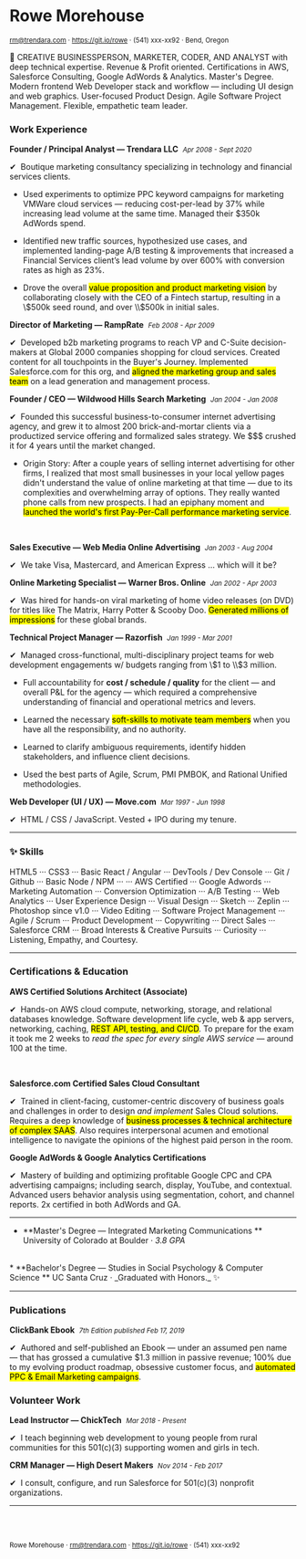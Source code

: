 # Rowe Morehouse
<small>rm@trendara.com &middot; https://git.io/rowe &middot; (541) xxx-xx92 &middot; Bend, Oregon</small>

🚀 CREATIVE BUSINESSPERSON, MARKETER, CODER, AND ANALYST with deep technical expertise. Revenue & Profit oriented. Certifications in AWS, Salesforce Consulting, Google AdWords & Analytics. Master's Degree. Modern frontend Web Developer stack and workflow — including UI design and web graphics. User-focused Product Design. Agile Software Project Management. Flexible, empathetic team leader. 

### Work Experience

**Founder / Principal Analyst — Trendara LLC** &nbsp;_<small>Apr 2008 - Sept 2020</small>_

✔︎  Boutique marketing consultancy specializing in technology and financial services clients.

* Used experiments to optimize PPC keyword campaigns for marketing VMWare cloud services — reducing cost-per-lead by 37% while increasing lead volume at the same time. Managed their $350k AdWords spend.

*   Identified new traffic sources, hypothesized use cases, and implemented landing-page A/B testing & improvements that increased a Financial Services client’s lead volume by over 600% with conversion rates as high as 23%.

*   Drove the overall <mark>value proposition and product marketing vision</mark> by collaborating closely with the CEO of a Fintech startup, resulting in a \\$500k seed round, and over \\$500k in initial sales.

**Director of Marketing — RampRate** &nbsp;_<small>Feb 2008 - Apr 2009</small>_

✔︎  Developed b2b marketing programs to reach VP and C-Suite decision-makers at Global 2000 companies shopping for cloud services. Created content for all touchpoints in the Buyer's Journey. Implemented Salesforce.com for this org, and <mark>aligned the marketing group and sales team</mark> on a lead generation and management process.

**Founder / CEO — Wildwood Hills Search Marketing** &nbsp;_<small>Jan 2004 - Jan 2008</small>_

✔︎  Founded this successful business-to-consumer internet advertising agency, and grew it to almost 200 brick-and-mortar clients via a productized service offering and formalized sales strategy. We \$$$ crushed it for 4 years until the market changed.

*   Origin Story: After a couple years of selling internet advertising for other firms, I realized that most small businesses in your local yellow pages didn't understand the value of online marketing at that time — due to its complexities and overwhelming array of options. They really wanted phone calls from new prospects. I had an epiphany moment and <mark>launched the world's first Pay-Per-Call performance marketing service</mark>.

<BR />

**Sales Executive — Web Media Online Advertising** &nbsp;_<small>Jan 2003 - Aug 2004</small>_

✔︎  We take Visa, Mastercard, and American Express … which will it be? 

**Online Marketing Specialist — Warner Bros. Online** &nbsp;_<small>Jan 2002 - Apr 2003</small>_

✔︎  Was hired for hands-on viral marketing of home video releases (on DVD) for titles like The Matrix, Harry Potter & Scooby Doo. <mark>Generated millions of impressions</mark> for these global brands.

**Technical Project Manager — Razorfish** &nbsp;_<small>Jan 1999 - Mar 2001</small>_

✔︎  Managed cross-functional, multi-disciplinary project teams for web development engagements w/ budgets ranging from \\$1 to \\$3 million.

*   Full accountability for <strong>cost / schedule / quality</strong> for the client — and overall P&L for the agency — which required a comprehensive understanding of financial and operational metrics and levers.

*   Learned the necessary <mark>soft-skills to motivate team members</mark> when you have all the responsibility, and no authority.

*   Learned to clarify ambiguous requirements, identify hidden stakeholders, and influence client decisions.

*   Used the best parts of Agile, Scrum, PMI PMBOK, and Rational Unified methodologies.

**Web Developer (UI / UX) — Move.com**  &nbsp;_<small>Mar 1997 - Jun 1998</small>_

✔︎  HTML / CSS / JavaScript. Vested + IPO during my tenure.

---

### ✨ Skills

HTML5 ··· CSS3 ··· Basic React / Angular ··· DevTools / Dev Console ··· Git / Github ··· Basic Node / NPM ··· ··· AWS Certified ··· Google Adwords ··· Marketing Automation ··· Conversion Optimization ··· A/B Testing ··· Web Analytics ··· User Experience Design ··· Visual Design ··· Sketch ··· Zeplin ··· Photoshop since v1.0 ··· Video Editing ··· Software Project Management ··· Agile / Scrum ··· Product Development ··· Copywriting ··· Direct Sales ··· Salesforce CRM ··· Broad Interests & Creative Pursuits ··· Curiosity ··· Listening, Empathy, and Courtesy.

---

### Certifications & Education

**AWS Certified Solutions Architect (Associate)**

✔︎  Hands-on AWS cloud compute, networking, storage, and relational databases knowledge. Software development life cycle, web & app servers, networking, caching, <mark>REST API, testing, and CI/CD</mark>. To prepare for the exam it took me 2 weeks to _read the spec for every single AWS service_ — around 100 at the time.  

<BR />

**Salesforce.com Certified Sales Cloud Consultant**

✔︎  Trained in client-facing, customer-centric discovery of business goals and challenges in order to design _and implement_ Sales Cloud solutions. Requires a deep knowledge of <mark>business processes & technical architecture of complex SAAS</mark>. Also requires interpersonal acumen and emotional intelligence to navigate the opinions of the highest paid person in the room.

**Google AdWords & Google Analytics Certifications**

✔︎  Mastery of building and optimizing profitable Google CPC and CPA advertising campaigns; including search, display, YouTube, and contextual. Advanced users behavior analysis using segmentation, cohort, and channel reports. 2x certified in both AdWords and GA.

---
*   **Master's Degree — Integrated Marketing Communications **
    University of Colorado at Boulder &middot; _3.8 GPA_
  <br />
*   **Bachelor's Degree — Studies in Social Psychology & Computer Science **
    UC Santa Cruz &middot; _Graduated with Honors._ ✨

---

### Publications

**ClickBank Ebook**  &nbsp;_<small>7th Edition published Feb 17, 2019</small>_

✔︎  Authored and self-published an Ebook — under an assumed pen name — that has grossed a cumulative $1.3 million in passive revenue; 100% due to my evolving product roadmap, obsessive customer focus, and <mark>automated PPC & Email Marketing campaigns</mark>.

### Volunteer Work

**Lead Instructor — ChickTech** &nbsp;_<small>Mar 2018 - Present</small>_

✔︎  I teach beginning web development to young people from rural communities for this 501(c)(3) supporting women and girls in tech.

**CRM Manager — High Desert Makers** &nbsp;_<small>Nov 2014 - Feb 2017</small>_

✔︎  I consult, configure, and run Salesforce for 501(c)(3) nonprofit organizations.

---  

<BR />
<BR />

<small>Rowe Morehouse &middot; rm@trendara.com &middot; https://git.io/rowe  · (541) xxx-xx92</small>
